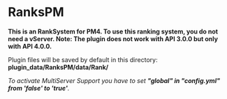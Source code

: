 # RanksPM

**This is an RankSystem for PM4. 
To use this ranking system, you do not need a vServer.
Note: The plugin does not work with API 3.0.0 but only with API 4.0.0.**

Plugin files will be saved by default in this directory: **plugin_data/RanksPM/data/Rank/**

_To activate MultiServer Support you have to set **"global" in "config.yml" from 'false' to 'true'**._
